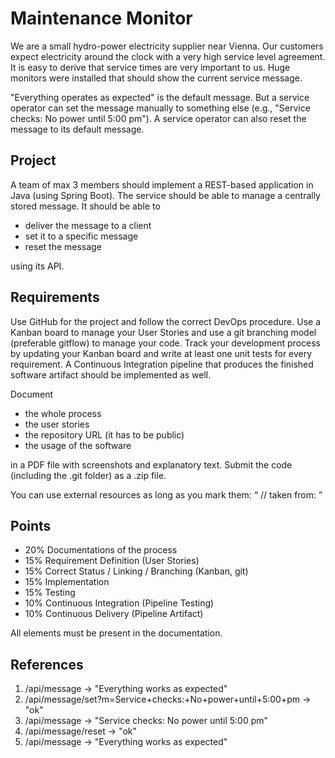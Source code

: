 # Maintenance Monitor
We are a small hydro-power electricity supplier near Vienna. Our customers expect electricity around the clock with a very high service level agreement. It is easy to derive that service times are very important to us. Huge monitors were installed that should show the current service message.

"Everything operates as expected" is the default message. But a service operator can set the message manually to something else (e.g., "Service checks: No power until 5:00 pm"). A service operator can also reset the message to its default message.

## Project
A team of max 3 members should implement a REST-based application in Java (using Spring Boot). The service should be able to manage a centrally stored message. It should be able to

* deliver the message to a client
* set it to a specific message
* reset the message

using its API.

## Requirements
Use GitHub for the project and follow the correct DevOps procedure. Use a Kanban board to manage your User Stories and use a git branching model (preferable gitflow) to manage your code. Track your development process by updating your Kanban board and write at least one unit tests for every requirement. A Continuous Integration pipeline that produces the finished software artifact should be implemented as well.

Document

* the whole process
* the user stories
* the repository URL (it has to be public)
* the usage of the software

in a PDF file with screenshots and explanatory text. Submit the code (including the .git folder) as a .zip file.

You can use external resources as long as you mark them: “ // taken from: <URL> ”

## Points
* 20% Documentations of the process
* 15% Requirement Definition (User Stories)
* 15% Correct Status / Linking / Branching (Kanban, git)
* 15% Implementation
* 15% Testing
* 10% Continuous Integration (Pipeline Testing)
* 10% Continuous Delivery (Pipeline Artifact)

All elements must be present in the documentation.

## References
1. /api/message                                                                                       -> "Everything works as expected"
2. /api/message/set?m=Service+checks:+No+power+until+5:00+pm  -> "ok"
3. /api/message                                                                                       -> "Service checks: No power until 5:00 pm"
4. /api/message/reset                                                                              -> "ok"
5. /api/message                                                                                       -> "Everything works as expected"


